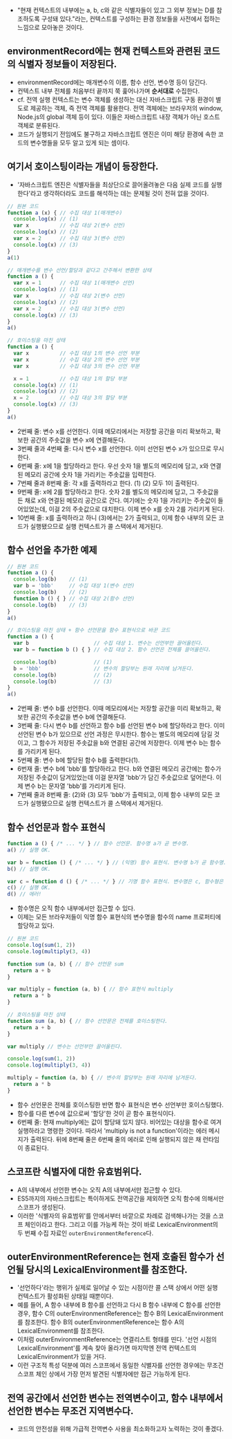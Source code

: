 - "현재 컨텍스트의 내부에는 a, b, c와 같은 식별자들이 있고 그 외부 정보는 D를 참조하도록 구성돼 있다."라는, 컨텍스트를 구성하는 환경 정보들을 사전에서 접하는 느낌으로 모아놓은 것이다.

## environmentRecord에는 현재 컨텍스트와 관련된 코드의 식별자 정보들이 저장된다.

- environmentRecord에는 매개변수의 이름, 함수 선언, 변수명 등이 담긴다.
- 컨텍스트 내부 전체를 처음부터 끝까지 쭉 훑어나가며 **순서대로** 수집한다.
- cf. 전역 실행 컨텍스트는 변수 객체를 생성하는 대신 자바스크립트 구동 환경이 별도로 제공하는 객체, 즉 전역 객체를 활용한다. 전역 객체에는 브라우저의 window, Node.js의 global 객체 등이 있다. 이들은 자바스크립트 내장 객체가 아닌 호스트 객체로 분류된다.
- 코드가 실행되기 전임에도 불구하고 자바스크립트 엔진은 이미 해당 환경에 속한 코드의 변수명들을 모두 알고 있게 되는 셈이다.

## 여기서 호이스팅이라는 개념이 등장한다.

- '자바스크립트 엔진은 식별자들을 최상단으로 끌어올려놓은 다음 실제 코드를 실행한다'라고 생각하더라도 코드를 해석하는 데는 문제될 것이 전혀 없을 것이다.

```javascript
// 원본 코드
function a (x) { // 수집 대상 1(매개변수)
  console.log(x) // (1)
  var x          // 수집 대상 2(변수 선언)
  console.log(x) // (2)
  var x = 2      // 수집 대상 3(변수 선언)
  console.log(x) // (3)
}
a(1)

// 매개변수를 변수 선언/할당과 같다고 간주해서 변환한 상태
function a () {
  var x = 1      // 수집 대상 1(매개변수 선언)
  console.log(x) // (1)
  var x          // 수집 대상 2(변수 선언)
  console.log(x) // (2)
  var x = 2      // 수집 대상 3(변수 선언)
  console.log(x) // (3)
}
a()

// 호이스팅을 마친 상태
function a () {
  var x          // 수집 대상 1의 변수 선언 부분
  var x          // 수집 대상 2의 변수 선언 부분
  var x          // 수집 대상 3의 변수 선언 부분

  x = 1          // 수집 대상 1의 할당 부분
  console.log(x) // (1)
  console.log(x) // (2)
  x = 2          // 수집 대상 3의 할당 부분
  console.log(x) // (3)
}
a()
```

- 2번째 줄: 변수 x를 선언한다. 이때 메모리에서는 저장할 공간을 미리 확보하고, 확보한 공간의 주솟값을 변수 x에 연결해둔다.
- 3번째 줄과 4번째 줄: 다시 변수 x를 선언한다. 이미 선언된 변수 x가 있으므로 무시한다.
- 6번째 줄: x에 1을 할당하라고 한다. 우선 숫자 1을 별도의 메모리에 담고, x와 연결된 메모리 공간에 숫자 1을 가리키는 주솟값을 입력한다.
- 7번째 줄과 8번째 줄: 각 x를 출력하라고 한다. (1) (2) 모두 1이 출력된다.
- 9번째 줄: x에 2를 할당하라고 한다. 숫자 2를 별도의 메모리에 담고, 그 주솟값을 든 채로 x와 연결된 메모리 공간으로 간다. 여기에는 숫자 1을 가리키는 주솟값이 들어있었는데, 이걸 2의 주솟값으로 대치한다. 이제 변수 x를 숫자 2를 가리키게 된다.
- 10번째 줄: x를 출력하라고 하니 (3)에서는 2가 출력되고, 이제 함수 내부의 모든 코드가 실행됐으므로 실행 컨텍스트가 콜 스택에서 제거된다.

## 함수 선언을 추가한 예제

```javascript
// 원본 코드
function a () {
  console.log(b)    // (1)
  var b = 'bbb'     // 수집 대상 1(변수 선언)
  console.log(b)    // (2)
  function b () { } // 수집 대상 2(함수 선언)
  console.log(b)    // (3)
}
a()

// 호이스팅을 마친 상태 + 함수 선언문을 함수 표현식으로 바꾼 코드
function a () {
  var b                     // 수집 대상 1. 변수는 선언부만 끌어올린다.
  var b = function b () { } // 수집 대상 2. 함수 선언은 전체를 끌어올린다.

  console.log(b)            // (1)
  b = 'bbb'                 // 변수의 할당부는 원래 자리에 남겨둔다.
  console.log(b)            // (2)
  console.log(b)            // (3)
}
a()
```

- 2번째 줄: 변수 b를 선언한다. 이때 메모리에서는 저장할 공간을 미리 확보하고, 확보한 공간의 주솟값을 변수 b에 연결해둔다.
- 3번째 줄: 다시 변수 b를 선언하고 함수 b를 선언된 변수 b에 할당하라고 한다. 이미 선언된 변수 b가 있으므로 선언 과정은 무시한다. 함수는 별도의 메모리에 담길 것이고, 그 함수가 저장된 주솟값을 b와 연결된 공간에 저장한다. 이제 변수 b는 함수를 가리키게 된다.
- 5번째 줄: 변수 b에 할당된 함수 b를 출력한다(1).
- 6번재 줄: 변수 b에 'bbb'를 할당하라고 한다. b와 연결된 메모리 공간에는 함수가 저장된 주솟값이 담겨있었는데 이걸 문자열 'bbb'가 담긴 주솟값으로 덮어쓴다. 이제 변수 b는 문자열 'bbb'를 가리키게 된다.
- 7번째 줄과 8번째 줄: (2)와 (3) 모두 'bbb'가 출력되고, 이제 함수 내부의 모든 코드가 실행됐으므로 실행 컨텍스트가 콜 스택에서 제거된다.

## 함수 선언문과 함수 표현식

```javascript
function a () { /* ... */ } // 함수 선언문. 함수명 a가 곧 변수명.
a() // 실행 OK.

var b = function () { /* ... */ } // (익명) 함수 표현식. 변수명 b가 곧 함수명.
b() // 실행 OK.

var c = function d () { /* ... */ } // 기명 함수 표현식. 변수명은 c, 함수형은 d.
c() // 실행 OK.
d() // 에러!
```

- 함수명은 오직 함수 내부에서만 접근할 수 있다.
- 이제는 모든 브라우저들이 익명 함수 표현식의 변수명을 함수의 name 프로퍼티에 할당하고 있다.

```javascript
// 원본 코드
console.log(sum(1, 2))
console.log(multiply(3, 4))

function sum (a, b) { // 함수 선언문 sum
  return a + b
}

var multiply = function (a, b) { // 함수 표현식 multiply
  return a * b
}

// 호이스팅을 마친 상태
function sum (a, b) { // 함수 선언문은 전체를 호이스팅한다.
  return a + b
}

var multiply // 변수는 선언부만 끌어올린다.

console.log(sum(1, 2))
console.log(multiply(3, 4))

multiply = function (a, b) { // 변수의 할당부는 원래 자리에 남겨둔다.
  return a * b
}
```

- 함수 선언문은 전체를 호이스팅한 반면 함수 표현식은 변수 선언부만 호이스팅했다.
- 함수를 다른 변수에 값으로써 '할당'한 것이 곧 함수 표현식이다.
- 6번째 줄: 현재 multiply에는 값이 할당돼 있지 않다. 비어있는 대상을 함수로 여겨 실행하라고 명령한 것이다. 따라서 'multiply is not a function'이라는 에러 메시지가 출력된다. 뒤에 8번째 줄은 6번째 줄의 에러로 인해 실행되지 않은 채 런타임이 종료된다.

## 스코프란 식별자에 대한 유효범위다.

- A의 내부에서 선언한 변수는 오직 A의 내부에서만 접근할 수 있다.
- ES5까지의 자바스크립트는 특이하게도 전역공간을 제외하면 오직 함수에 의해서만 스코프가 생성된다.
- 이러한 '식별자의 유효범위'를 안에서부터 바깥으로 차례로 검색해나가는 것을 스코프 체인이라고 한다. 그리고 이를 가능케 하는 것이 바로 LexicalEnvironment의 두 번째 수집 자료인 `outerEnvironmentReference`다.

## outerEnvironmentReference는 현재 호출된 함수가 선언될 당시의 LexicalEnvironment를 참조한다.

- '선언하다'라는 행위가 실제로 일어날 수 있는 시점이란 콜 스택 상에서 어떤 실행 컨텍스트가 활성화된 상태일 때뿐이다.
- 예를 들어, A 함수 내부에 B 함수를 선언하고 다시 B 함수 내부에 C 함수를 선언한 경우, 함수 C의 outerEnvironmentReference는 함수 B의 LexicalEnvironment를 참조한다. 함수 B의 outerEnvironmentReference는 함수 A의 LexicalEnvironment를 참조한다.
- 이처럼 outerEnvironmentReference는 연결리스트 형태를 띤다. '선언 시점의 LexicalEnvironment'를 계속 찾아 올라가면 마지막엔 전역 컨텍스트의 LexicalEnvironment가 있을 거다.
- 이런 구조적 특성 덕분에 여러 스코프에서 동일한 식별자를 선언한 경우에는 무조건 스코프 체인 상에서 가장 먼저 발견된 식별자에만 접근 가능하게 된다.

## 전역 공간에서 선언한 변수는 전역변수이고, 함수 내부에서 선언한 변수는 무조건 지역변수다.

- 코드의 안전성을 위해 가급적 전역변수 사용을 최소화하고자 노력하는 것이 좋겠다.

